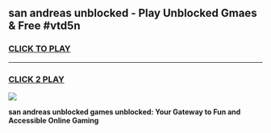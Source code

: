 
## san andreas unblocked - Play Unblocked Gmaes & Free #vtd5n
<h3>
<a href="https://news.freeplayer.one?title=san_andreas_unblocked&ref=03M">CLICK TO PLAY</a></h3>
<hr>

<h3>
<a href="https://news.freeplayer.one?title=san_andreas_unblocked&ref=03M">CLICK 2 PLAY</a>
  
</h3>

<a href="https://news.freeplayer.one?title=san_andreas_unblocked&ref=03M"><img src="https://clearcache.store/games.png"></a>


**san andreas unblocked games unblocked: Your Gateway to Fun and Accessible Online Gaming**
